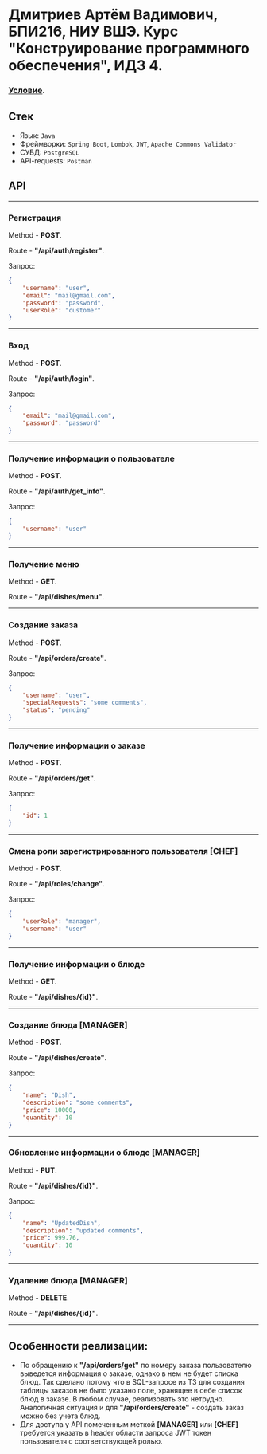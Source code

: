 # Дмитриев Артём Вадимович, БПИ216, НИУ ВШЭ. Курс "Конструирование программного обеспечения", ИДЗ 4. 
### [Условие](https://docs.google.com/document/d/1M_AQEhjyq7GtiQJ4TWt3bQsYcq1x1pIvxVepMY8S0Ps/edit#%5D).

## Стек
- Язык: `Java`
- Фреймворки: `Spring Boot`, `Lombok`, `JWT`, `Apache Commons Validator`
- СУБД: `PostgreSQL`
- API-requests: `Postman`
## API

---

### Регистрация
Method - **POST**.

Route - **"/api/auth/register"**. 

Запрос:
```json
{
    "username": "user",
    "email": "mail@gmail.com",
    "password": "password",
    "userRole": "customer"
}
```

---

### Вход
Method - **POST**.

Route - **"/api/auth/login"**.

Запрос:
```json
{
    "email": "mail@gmail.com",
    "password": "password"
}
```

---

### Получение информации о пользователе
Method - **POST**.

Route - **"/api/auth/get_info"**.

Запрос:
```json
{
    "username": "user"
}
```

---

### Получение меню
Method - **GET**.

Route - **"/api/dishes/menu"**.

---

### Создание заказа
Method - **POST**.

Route - **"/api/orders/create"**.

Запрос:
```json
{
    "username": "user",
    "specialRequests": "some comments",
    "status": "pending"
}
```

---

### Получение информации о заказе
Method - **POST**.

Route - **"/api/orders/get"**.

Запрос:
```json
{
    "id": 1
}
```

---

### Смена роли зарегистрированного пользователя [CHEF]
Method - **POST**.

Route - **"/api/roles/change"**.

Запрос:
```json
{
    "userRole": "manager",
    "username": "user"
}
```

---

### Получение информации о блюде
Method - **GET**.

Route - **"/api/dishes/{id}"**.

---

### Создание блюда [MANAGER]
Method - **POST**.

Route - **"/api/dishes/create"**.

Запрос:
```json
{
    "name": "Dish",
    "description": "some comments",
    "price": 10000,
    "quantity": 10
}
```

---

### Обновление информации о блюде [MANAGER]
Method - **PUT**.

Route - **"/api/dishes/{id}"**.

Запрос:
```json
{
    "name": "UpdatedDish",
    "description": "updated comments",
    "price": 999.76,
    "quantity": 10
}
```

---

### Удаление блюда [MANAGER]
Method - **DELETE**.

Route - **"/api/dishes/{id}"**.

---

## Особенности реализации:
- По обращению к **"/api/orders/get"** по номеру заказа пользователю выведется информация о 
заказе, однако в нем не будет списка блюд. Так сделано потому что в SQL-запросе из ТЗ для создания
таблицы заказов не было указано поле, хранящее в себе список блюд в заказе. В любом случае, реализовать это нетрудно.
Аналогичная ситуация и для **"/api/orders/create"** - создать заказ можно без учета блюд. 
- Для доступа у API помеченным меткой **[MANAGER]** или **[CHEF]** требуется указать в header области запроса JWT токен пользователя 
с соответствующей ролью.